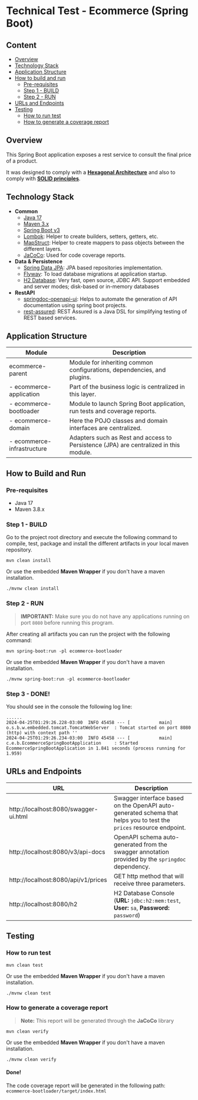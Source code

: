 # Technical Test - Ecommerce (Spring Boot)

## Content

- [Overview](#overview)
- [Technology Stack](#technology-stack)
- [Application Structure](#application-structure)
- [How to build and run](#how-to-build-and-run)
    - [Pre-requisites](#pre-requisites)
    - [Step 1 - BUILD](#step-1---build)
    - [Step 2 - RUN](#step-2---run)
- [URLs and Endpoints](#urls-and-endpoints)
- [Testing](#testing)
    - [How to run test](#how-to-run-test)
    - [How to generate a coverage report](#how-to-generate-a-coverage-report)

## Overview

This Spring Boot application exposes a rest service to consult the final price of a product.

It was designed to comply with a [**Hexagonal Architecture**](https://en.wikipedia.org/wiki/Hexagonal_architecture_(software)) and also to comply with [**SOLID principles**](https://en.wikipedia.org/wiki/SOLID).

## Technology Stack

* **Common**
    * [Java 17](https://www.oracle.com/java/technologies/downloads/#java17)
    * [Maven 3.x](https://maven.apache.org/)
    * [Spring Boot v3](https://spring.io/projects/spring-boot)
    * [Lombok](https://projectlombok.org/): Helper to create builders, setters, getters, etc.
    * [MapStruct](https://mapstruct.org/): Helper to create mappers to pass objects between the different layers.
    * [JaCoCo](https://www.eclemma.org/jacoco/): Used for code coverage reports.
* **Data & Persistence**
    * [Spring Data JPA](https://spring.io/projects/spring-data-jpa): JPA based repositories implementation.
    * [Flyway](https://flywaydb.org/): To load database migrations at application startup.
    * [H2 Database](https://www.h2database.com/): Very fast, open source, JDBC API. Support embedded and server modes;
      disk-based or in-memory databases
* **RestAPI**
    * [springdoc-openapi-ui](https://springdoc.org/): Helps to automate the generation of API documentation using spring boot projects.
    * [rest-assured](https://rest-assured.io/): REST Assured is a Java DSL for simplifying testing of REST based services.

## Application Structure

| Module                     | Description                                                                           |
|----------------------------|---------------------------------------------------------------------------------------|
| ecommerce-parent           | Module for inheriting common configurations, dependencies, and plugins.               |
| - ecommerce-application    | Part of the business logic is centralized in this layer.                              |
| - ecommerce-bootloader     | Module to launch Spring Boot application, run tests and coverage reports.             |
| - ecommerce-domain         | Here the POJO classes and domain interfaces are centralized.                          |
| - ecommerce-infrastructure | Adapters such as Rest and access to Persistence (JPA) are centralized in this module. |

## How to Build and Run

### Pre-requisites

* Java 17
* Maven 3.8.x

### Step 1 - BUILD

Go to the project root directory and execute the following command to compile, test, package and install the different
artifacts in your local maven repository.

```shell
mvn clean install
```

Or use the embedded **Maven Wrapper** if you don't have a maven installation.

```shell
./mvnw clean install
```

### Step 2 - RUN

> **IMPORTANT:** Make sure you do not have any applications running on port `8080` before running this program.

After creating all artifacts you can run the project with the following command:

```shell
mvn spring-boot:run -pl ecommerce-bootloader
```

Or use the embedded **Maven Wrapper** if you don't have a maven installation.

```shell
./mvnw spring-boot:run -pl ecommerce-bootloader
```

### Step 3 - DONE!

You should see in the console the following log line:

```log
......
2024-04-25T01:29:26.228-03:00  INFO 45458 --- [           main] o.s.b.w.embedded.tomcat.TomcatWebServer  : Tomcat started on port 8080 (http) with context path ''
2024-04-25T01:29:26.234-03:00  INFO 45458 --- [           main] c.e.b.EcommerceSpringBootApplication     : Started EcommerceSpringBootApplication in 1.841 seconds (process running for 1.959)
```

## URLs and Endpoints

| URL                                   | Description                                                                                                         |
|---------------------------------------|---------------------------------------------------------------------------------------------------------------------|
| http://localhost:8080/swagger-ui.html | Swagger interface based on the OpenAPI auto-generated schema that helps you to test the `prices` resource endpoint. |
| http://localhost:8080/v3/api-docs     | OpenAPI schema auto-generated from the swagger annotation provided by the `springdoc` dependency.                   |
| http://localhost:8080/api/v1/prices   | GET http method that will receive three parameters.                                                                 |
| http://localhost:8080/h2              | H2 Database Console (**URL:** `jdbc:h2:mem:test`, **User:** `sa`, **Password:** `password`)                         |

## Testing

### How to run test

```shell
mvn clean test
```

Or use the embedded **Maven Wrapper** if you don't have a maven installation.

```shell
./mvnw clean test
```

### How to generate a coverage report

> **Note:** This report will be generated through the **JaCoCo** library

```shell
mvn clean verify
```

Or use the embedded **Maven Wrapper** if you don't have a maven installation.

```shell
./mvnw clean verify
```

#### Done!

The code coverage report will be generated in the following path: `ecommerce-bootloader/target/index.html`